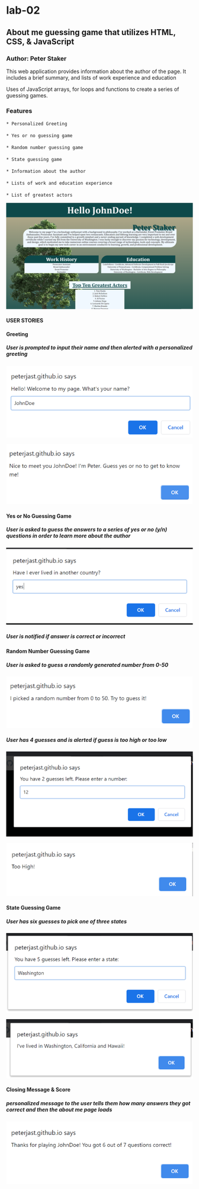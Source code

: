 # lab-02

## About me guessing game that utilizes HTML, CSS, &amp; JavaScript
### Author: Peter Staker


This web application provides information about the author of the page. It includes a brief summary, and lists of work experience and education

Uses of JavaScript arrays, for loops and functions to create a series of guessing games.

### Features

    * Personalized Greeting

    * Yes or no guessing game

    * Random number guessing game

    * State guessing game

    * Information about the author

    * Lists of work and education experience

    * List of greatest actors

![Home Page](img/homePage.png)

#### USER STORIES

#### Greeting

#####  User is prompted to input their name and then alerted with a personalized greeting

![Enter user name](img/Screenshot298.png)

![Welcome Message](img/Screenshot299.png)


#### Yes or No Guessing Game

##### User is asked to guess the answers to a series of yes or no (y/n) questions in order to learn more about the author

![Get to know me](img/Screenshot300.png)

##### User is notified if answer is correct or incorrect


#### Random Number Guessing Game

##### User is asked to guess a randomly generated number from 0-50

![Random number guess](img/Screenshot295.png)

##### User has 4 guesses and is alerted if guess is too high or too low

![guesses left](img/Screenshot297.png)

![Too high](img/Screenshot296.png)


#### State Guessing Game

##### User has six guesses to pick one of three states

![Guess state](img/Screenshot315.png)

![guess state](img/Screenshot317.png)

#### Closing Message & Score

##### personalized message to the user tells them how many answers they got correct and then the about me page loads

![correct answers](img/Screenshot1.png)